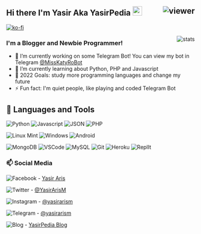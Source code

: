 ## Hi there I'm Yasir Aka YasirPedia <img src="https://media.giphy.com/media/hvRJCLFzcasrR4ia7z/giphy.gif" width="25px"> <img align="right" src="https://komarev.com/ghpvc/?username=yasirarism&style=flat&color=d83a7c" alt="viewer" />

[![ko-fi](https://ko-fi.com/img/githubbutton_sm.svg)](https://ko-fi.com/M4M272W46)

<img align="right" src="https://github-readme-stats.vercel.app/api?username=yasirarism&show_icons=true&theme=radical&include_all_commits=true&count_private=true" alt="stats" />


### I'm a Blogger and Newbie Programmer!
- 🔭 I’m currently working on some Telegram Bot! You can view my bot in Telegram [@MissKatyRoBot](https://t.me/MissKatyRoBot)
- 🌱 I’m currently learning about Python, PHP and Javascript
- 🥅 2022 Goals: study more programming languages and change my future
- ⚡ Fun fact: I'm quiet people, like playing and coded Telegram Bot

## :wrench: Languages and Tools
![Python](https://img.shields.io/badge/-Python-3776AB?style=flat-square&logo=python&logoColor=white)
![Javascript](https://img.shields.io/badge/-Javascript-1E90FF?style=flat-square&logo=javascript)
![JSON](https://img.shields.io/badge/json-5E5C5C?style=for-the-badge&logo=json&logoColor=white)
![PHP](https://img.shields.io/badge/PHP-777BB4?style=for-the-badge&logo=php&logoColor=white)

![Linux Mint](https://img.shields.io/badge/Linux_Mint-87CF3E?style=for-the-badge&logo=linux-mint&logoColor=white)
![Windows](https://img.shields.io/badge/-Windows-0078D6?style=flat-square&logo=Windows)
![Android](https://img.shields.io/badge/-Android-black?style=flat-square&logo=android)

![MongoDB](https://img.shields.io/badge/-MongoDB-003B57?style=flat-square&logo=MongoDB&logoColor=white)
![VSCode](https://img.shields.io/badge/Visual_Studio_Code-0078D4?style=flat-square&logo=visual%20studio%20code&logoColor=white)
![MySQL](https://img.shields.io/badge/MySQL-005C84?style=for-the-badge&logo=mysql&logoColor=white)
![Git](https://img.shields.io/badge/-Git-F05032?style=flat-square&logo=Git&logoColor=white)
![Heroku](https://img.shields.io/badge/Heroku-430098?style=for-the-badge&logo=heroku&logoColor=white)
![ReplIt](https://img.shields.io/badge/replit-667881?style=for-the-badge&logo=replit&logoColor=white)

### 📫 Social Media
![Facebook](https://img.shields.io/badge/Facebook-1877F2?style=for-the-badge&logo=facebook&logoColor=white) - [Yasir Aris](https://facebook.com/yasirarismunandar)

![Twitter](https://img.shields.io/badge/Twitter-1DA1F2?style=for-the-badge&logo=twitter&logoColor=white) - [@YasirArisM](https://t.me/YasirArisM)

![Instagram](https://img.shields.io/badge/Instagram-E4405F?style=for-the-badge&logo=instagram&logoColor=white) - [@yasirarism](https://instagram.com/YasirArisM)

![Telegram](https://img.shields.io/badge/Telegram-2CA5E0?style=for-the-badge&logo=telegram&logoColor=white) - [@yasirarism](https://t.me/YasirArisM)

![Blog](https://img.shields.io/badge/Blogger-FF5722?style=for-the-badge&logo=blogger&logoColor=white) - [YasirPedia Blog](https://www.yasir.my.id)
